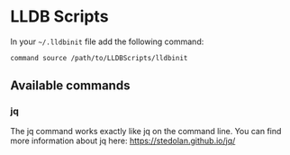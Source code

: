 # LLDB Scripts

In your `~/.lldbinit` file add the following command:

`command source /path/to/LLDBScripts/lldbinit`

## Available commands

### jq
The jq command works exactly like jq on the command line. You can find more information about jq here: https://stedolan.github.io/jq/
